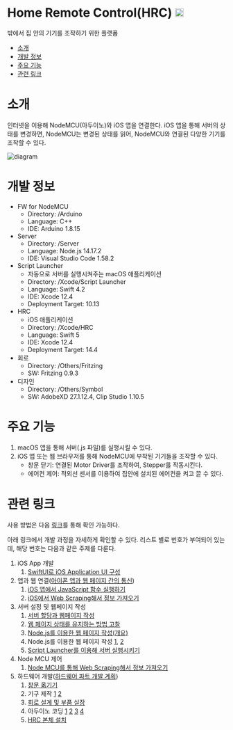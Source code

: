 # Home Remote Control(HRC)    <img width="20" alt="AppIcon" src="https://user-images.githubusercontent.com/68379110/122222344-22b83280-ceed-11eb-8fa5-dea72be9b464.png">
밖에서 집 안의 기기를 조작하기 위한 플랫폼

- [소개](#소개)
- [개발 정보](#개발-정보)
- [주요 기능](#주요-기능)
- [관련 링크](#관련-링크)

# 소개
인터넷을 이용해 NodeMCU(아두이노)와 iOS 앱을 연결한다. iOS 앱을 통해 서버의 상태를 변경하면, NodeMCU는 변경된 상태를 읽어, NodeMCU와 연결된 다양한 기기를 조작할 수 있다. 

![diagram](https://user-images.githubusercontent.com/68379110/130054789-6b2a9c9f-0c57-44c7-ad3e-a204f0c8cc3d.png)

# 개발 정보
- FW for NodeMCU
    - Directory: /Arduino
    - Language: C++
    - IDE: Arduino 1.8.15
- Server
    - Directory: /Server
    - Language: Node.js 14.17.2
    - IDE: Visual Studio Code 1.58.2
- Script Launcher
    - 자동으로 서버를 실행시켜주는 macOS 애플리케이션
    - Directory: /Xcode/Script Launcher
    - Language: Swift 4.2
    - IDE: Xcode 12.4
    - Deployment Target: 10.13
- HRC
    - iOS 애플리케이션
    - Directory: /Xcode/HRC
    - Language: Swift 5
    - IDE: Xcode 12.4
    - Deployment Target: 14.4
- 회로
    - Directory: /Others/Fritzing
    - SW: Fritzing 0.9.3
- 디자인
    - Directory: /Others/Symbol
    - SW: AdobeXD 27.1.12.4, Clip Studio 1.10.5

# 주요 기능
1. macOS 앱을 통해 서버(.js 파일)를 실행시킬 수 있다. 
2. iOS 앱 또는 웹 브라우저를 통해 NodeMCU에 부착된 기기들을 조작할 수 있다. 
    - 창문 닫기: 연결된 Motor Driver를 조작하여, Stepper를 작동시킨다. 
    - 에어컨 제어: 적외선 센서를 이용하여 집안에 설치된 에어컨을 켜고 끌 수 있다. 

# 관련 링크
사용 방법은 다음 [링크](https://taeminator1.tistory.com/66)를 통해 확인 가능하다. 

아래 링크에서 개발 과정을 자세하게 확인할 수 있다. 리스트 별로 번호가 부여되어 있는데, 해당 번호는 다음과 같은 주제를 다룬다. 
1. iOS App 개발
    1. [SwiftUI로 iOS Application UI 구성](https://taeminator1.tistory.com/10)
2. 앱과 웹 연결([아이폰 앱과 웹 페이지 간의 통신](https://taeminator1.tistory.com/12))
    1. [iOS 앱에서 JavaScript 함수 실행하기](https://taeminator1.tistory.com/13)
    2. [iOS에서 Web Scraping해서 정보 가져오기](https://taeminator1.tistory.com/14)
3. 서버 설정 및 웹페이지 작성
    1. [서버 할당과 웹페이지 작성](https://taeminator1.tistory.com/4)
    2. [웹 페이지 상태를 유지하는 방법 고찰](https://taeminator1.tistory.com/5)
    3. [Node.js를 이용한 웹 페이지 작성(개요)](https://taeminator1.tistory.com/6)
    4. Node.js를 이용한 웹 페이지 작성
    [1](https://taeminator1.tistory.com/8), 
    [2](https://taeminator1.tistory.com/9)
    5. [Script Launcher를 이용해 서버 실행시키기](https://taeminator1.tistory.com/65)
4. Node MCU 제어
    1. [Node MCU를 통해 Web Scraping해서 정보 가져오기](https://taeminator1.tistory.com/16)
5. 하드웨어 개발([하드웨어 파트 개발 계획](https://taeminator1.tistory.com/17))
    1. [창문 옮기기](https://taeminator1.tistory.com/22)
    2. 기구 제작
    [1](https://taeminator1.tistory.com/23)
    [2](https://taeminator1.tistory.com/24)
    3. [회로 설계 및 부품 실장](https://taeminator1.tistory.com/25)
    4. 아두이노 코딩
    [1](https://taeminator1.tistory.com/26)
    [2](https://taeminator1.tistory.com/27)
    [3](https://taeminator1.tistory.com/28)
    [4](https://taeminator1.tistory.com/29)
    5. [HRC 본체 설치](https://taeminator1.tistory.com/30)